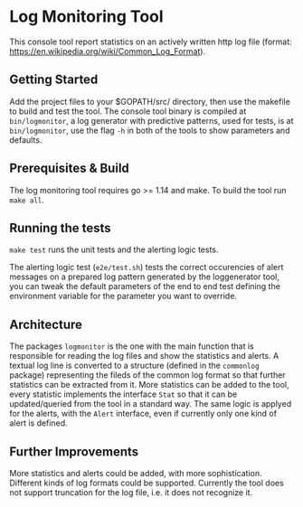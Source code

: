 # Log Monitoring Tool

This console tool report statistics on an actively written http log file (format: https://en.wikipedia.org/wiki/Common_Log_Format).

## Getting Started

Add the project files to your $GOPATH/src/ directory, then use the makefile to build and test the tool.
The console tool binary is compiled at ```bin/logmonitor```, a log generator with predictive patterns, used for tests, is at ```bin/logmonitor```, use the flag ```-h``` in both of the tools to show parameters and defaults.

## Prerequisites & Build

The log monitoring tool requires go >= 1.14 and make. To build the tool run ```make all```.

## Running the tests

```make test``` runs the unit tests and the alerting logic tests.

The alerting logic test (```e2e/test.sh```) tests the correct occurencies of alert messages on a prepared log pattern generated by the loggenerator tool, you can tweak the default parameters of the end to end test defining the environment variable for the parameter you want to override.

## Architecture

The packages ```logmonitor``` is the one with the main function that is responsible for reading the log files and show the statistics and alerts. A textual log line is converted to a structure (defined in the ```commonlog``` package) representing the fileds of the common log format so that further statistics can be extracted from it. More statistics can be added to the tool, every statistic implements the interface ```Stat``` so that it can be updated/queried from the tool in a standard way. The same logic is applyed for the alerts, with the ```Alert``` interface, even if currently only one kind of alert is defined.


## Further Improvements

More statistics and alerts could be added, with more sophistication. Different kinds of log formats could be supported. Currently the tool does not support truncation for the log file, i.e. it does not recognize it.
